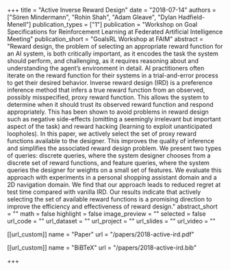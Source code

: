 +++
title = "Active Inverse Reward Design"
date = "2018-07-14"
authors = ["Sören Mindermann", "Rohin Shah", "Adam Gleave", "Dylan Hadfield-Menell"]
publication_types = ["1"]
publication = "Workshop on Goal Specifications for Reinforcement Learning at Federated Artificial Intelligence Meeting"
publication_short = "GoalsRL Workshop at FAIM"
abstract = "Reward design, the problem of selecting an appropriate reward function for an AI system, is both critically important, as it encodes the task the system should perform, and challenging, as it requires reasoning about and understanding the agent’s environment in detail. AI practitioners often iterate on the reward function for their systems in a trial-and-error process to get their desired behavior. Inverse reward design (IRD) is a preference inference method that infers a true reward function from an observed, possibly misspecified, proxy reward function. This allows the system to determine when it should trust its observed reward function and respond appropriately. This has been shown to avoid problems in reward design such as negative side-effects (omitting a seemingly irrelevant but important aspect of the task) and reward hacking (learning to exploit unanticipated loopholes). In this paper, we actively select the set of proxy reward functions available to the designer. This improves the quality of inference and simplifies the associated reward design problem. We present two types of queries: discrete queries, where the system designer chooses from a discrete set of reward functions, and feature queries, where the system queries the designer for weights on a small set of features. We evaluate this approach with experiments in a personal shopping assistant domain and a 2D navigation domain. We find that our approach leads to reduced regret at test time compared with vanilla IRD. Our results indicate that actively selecting the set of available reward functions is a promising direction to improve the efficiency and effectiveness of reward design."
abstract_short = ""
math = false
highlight = false 
image_preview = ""
selected = false
url_code = ""
url_dataset = ""
url_project = ""
url_slides = ""
url_video = ""

[[url_custom]]
name = "Paper"
url = "/papers/2018-active-ird.pdf"

[[url_custom]]
name = "BiBTeX"
url = "/papers/2018-active-ird.bib"

+++
